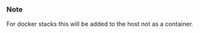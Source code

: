 <!-- usedin: [ _legacy_docker/AddOns/elasticsearch.md, _maestro/AddOns/elasticsearch.md, _node/addons/elasticsearch.md, _rails/AddOns/elasticsearch.md] -->


### Note

For docker stacks this will be added to the host not as a container.




